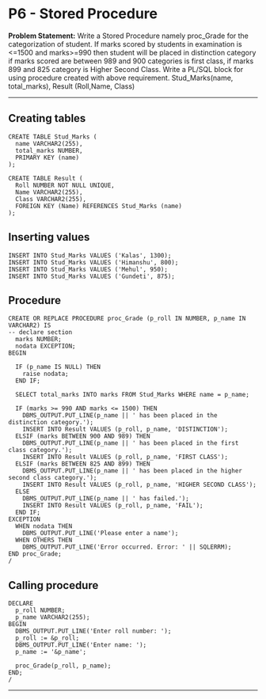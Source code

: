 # P6 - Stored Procedure

**Problem Statement:** Write a Stored Procedure namely proc_Grade for the categorization of student. If marks scored by students in examination is <=1500 and marks>=990 then student will be placed in distinction category if marks scored are between 989 and 900 categories is first class, if marks 899 and 825 category is Higher Second Class. Write a PL/SQL block for using procedure created with above requirement.
Stud_Marks(name, total_marks),
Result (Roll,Name, Class)

---

## Creating tables
```plsql
CREATE TABLE Stud_Marks (
  name VARCHAR2(255),
  total_marks NUMBER,
  PRIMARY KEY (name)
);

CREATE TABLE Result (
  Roll NUMBER NOT NULL UNIQUE,
  Name VARCHAR2(255),
  Class VARCHAR2(255),
  FOREIGN KEY (Name) REFERENCES Stud_Marks (name)
);

```

## Inserting values
```plsql
INSERT INTO Stud_Marks VALUES ('Kalas', 1300);
INSERT INTO Stud_Marks VALUES ('Himanshu', 800);
INSERT INTO Stud_Marks VALUES ('Mehul', 950);
INSERT INTO Stud_Marks VALUES ('Gundeti', 875);

```

## Procedure
```plsql
CREATE OR REPLACE PROCEDURE proc_Grade (p_roll IN NUMBER, p_name IN VARCHAR2) IS
-- declare section
  marks NUMBER;
  nodata EXCEPTION;
BEGIN

  IF (p_name IS NULL) THEN
    raise nodata;
  END IF;

  SELECT total_marks INTO marks FROM Stud_Marks WHERE name = p_name;

  IF (marks >= 990 AND marks <= 1500) THEN
    DBMS_OUTPUT.PUT_LINE(p_name || ' has been placed in the distinction category.');
    INSERT INTO Result VALUES (p_roll, p_name, 'DISTINCTION');
  ELSIF (marks BETWEEN 900 AND 989) THEN
    DBMS_OUTPUT.PUT_LINE(p_name || ' has been placed in the first class category.');
    INSERT INTO Result VALUES (p_roll, p_name, 'FIRST CLASS');
  ELSIF (marks BETWEEN 825 AND 899) THEN
    DBMS_OUTPUT.PUT_LINE(p_name || ' has been placed in the higher second class category.');
    INSERT INTO Result VALUES (p_roll, p_name, 'HIGHER SECOND CLASS');
  ELSE
    DBMS_OUTPUT.PUT_LINE(p_name || ' has failed.');
    INSERT INTO Result VALUES (p_roll, p_name, 'FAIL');
  END IF;
EXCEPTION
  WHEN nodata THEN
    DBMS_OUTPUT.PUT_LINE('Please enter a name');
  WHEN OTHERS THEN
    DBMS_OUTPUT.PUT_LINE('Error occurred. Error: ' || SQLERRM);
END proc_Grade;
/

```

## Calling procedure
```plsql
DECLARE
  p_roll NUMBER;
  p_name VARCHAR2(255);
BEGIN
  DBMS_OUTPUT.PUT_LINE('Enter roll number: ');
  p_roll := &p_roll;
  DBMS_OUTPUT.PUT_LINE('Enter name: ');
  p_name := '&p_name';

  proc_Grade(p_roll, p_name);
END;
/

```

---
